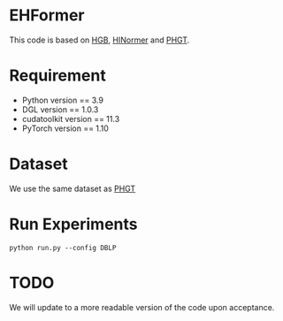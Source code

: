 # EHFormer
This code is based on [HGB](https://github.com/THUDM/HGB), [HINormer](https://github.com/Ffffffffire/HINormer) and [PHGT](https://github.com/BUPT-GAMMA/PHGT).

# Requirement

- Python version == 3.9
- DGL version == 1.0.3
- cudatoolkit version == 11.3
- PyTorch version == 1.10

# Dataset

We use the same dataset as [PHGT](https://github.com/BUPT-GAMMA/PHGT)

# Run Experiments

```
python run.py --config DBLP
```

# TODO
We will update to a more readable version of the code upon acceptance.
